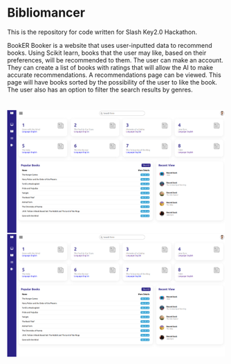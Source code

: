 # Bibliomancer 
This is the repository for code written for Slash Key2.0 Hackathon.



BookER
Booker is a website that uses user-inputted data to recommend books. Using Scikit learn, books that the user may like, based on their preferences, will be recommended to them.
The user can make an account. They can create a list of books with ratings that will allow the AI to make accurate recommendations. A recommendations page can be viewed. This page will have books sorted by the possibility of the user to like the book. The user also has an option to filter the search results by genres.
#

![Screenshot1](https://github.com/gnPy/VIRTUAL-WEAVERS/blob/master/Screenshot1.png)
![Screenshot2](https://github.com/gnPy/VIRTUAL-WEAVERS/blob/master/Screenshot1.png)
